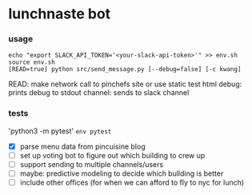# lunchnaste bot

### usage

```
echo "export SLACK_API_TOKEN='<your-slack-api-token>'" >> env.sh
source env.sh
[READ=true] python src/send_message.py [--debug=false] [-c kwang]
```

READ: make network call to pinchefs site or use static test html
debug: prints debug to stdout
channel: sends to slack channel

### tests

'python3 -m pytest'
`env pytest`

- [x] parse menu data from pincuisine blog
- [ ] set up voting bot to figure out which building to crew up
- [ ] support sending to multiple channels/users
- [ ] maybe: predictive modeling to decide which bullding is better
- [ ] include other offices (for when we can afford to fly to nyc for lunch)